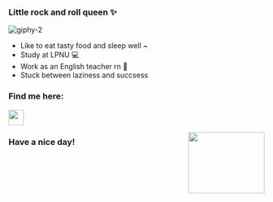 ### Little rock and roll queen ✨

<!--
**msobolevska/msobolevska** is a ✨ _special_ ✨ repository because its `README.md` (this file) appears on your GitHub profile.-->

![giphy-2](https://user-images.githubusercontent.com/102872572/162268771-84fd53bc-816c-40a9-a7c9-2882f7526786.gif)

- Like to eat tasty food and sleep well ~ 
- Study at LPNU 💻 
- Work as an English teacher rn 📝 
- Stuck between laziness and succsess

### Find me here:
<p align="left">
<a href="https://www.instagram.com/sobolevska.m" target="blank"><img align="center" src="https://user-images.githubusercontent.com/102872572/161640519-35219033-a4e9-4913-ab87-5e896ed5da4a.png" alt="" height="30" /></a>

  <img align="right" width="150" height="120" src="https://user-images.githubusercontent.com/102872572/161638775-afc8a60e-9059-4f68-9e85-d1cf9bdc7f74.gif"></a>
### Have a nice day!
